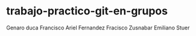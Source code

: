 # trabajo-practico-git-en-grupos
Genaro duca
Francisco Ariel Fernandez
Fracisco Zusnabar
Emiliano Stuer
